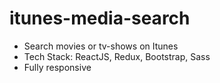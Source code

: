 # itunes-media-search
* Search movies or tv-shows on Itunes
* Tech Stack: ReactJS, Redux, Bootstrap, Sass
* Fully responsive
